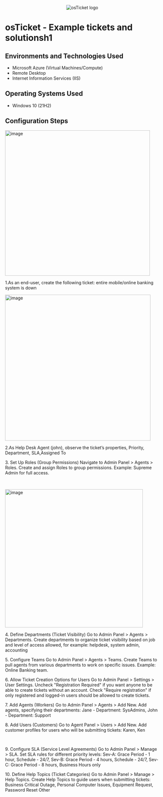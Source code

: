 <p align="center">
<img src="https://i.imgur.com/Clzj7Xs.png" alt="osTicket logo"/>
</p>

<h1>osTicket - Example tickets and solutionsh1
<br />


<h2>Environments and Technologies Used</h2>

- Microsoft Azure (Virtual Machines/Compute)
- Remote Desktop
- Internet Information Services (IIS)

<h2>Operating Systems Used </h2>

- Windows 10</b> (21H2)

<h2>Configuration Steps</h2>

<p>
<img width="473" alt="image" src="https://github.com/user-attachments/assets/577eb7ed-628a-403c-ab42-6e4c42b2984b">
</p>

<p>
1.As an end-user, create the following ticket: entire mobile/online banking system is down
</p>
<p>
<img width="475" alt="image" src="https://github.com/user-attachments/assets/ba9614b3-fe28-4698-a248-395c20de0fc4">
</p>
<p>
 2.As Help Desk Agent (john), observe the ticket’s properties, Priority, Department, SLA,Assigned To
</p>

<p>3. Set Up Roles (Group Permissions)
Navigate to Admin Panel > Agents > Roles.
Create and assign Roles to group permissions. Example: Supreme Admin for full access.</p>
<br />

<p>
<img width="450" alt="image" src="https://github.com/user-attachments/assets/c1ad7a0f-15f5-41fc-a9d7-5530dc0f173e">

</p>
<p>
4. Define Departments (Ticket Visibility)
Go to Admin Panel > Agents > Departments.
Create departments to organize ticket visibility based on job and level of access allowed, for example: helpdesk, system admin, accounting
</p>
<p>5. Configure Teams
Go to Admin Panel > Agents > Teams.
Create Teams to pull agents from various departments to work on specific issues. Example: Online Banking team.</p>
<p>6. Allow Ticket Creation Options for Users
Go to Admin Panel > Settings > User Settings.
Uncheck "Registration Required" if you want anyone to be able to create tickets without an account.
Check "Require registration" if only registered and logged-in users should be allowed to create tickets.</p>
<p>7. Add Agents (Workers)
Go to Admin Panel > Agents > Add New.
Add agents, specifying their departments:
Jane - Department: SysAdmins,
John - Department: Support</p>

<p>8. Add Users (Customers)
Go to Agent Panel > Users > Add New.
Add customer profiles for users who will be submitting tickets: Karen, Ken</p>
<br />

<p>
9. Configure SLA (Service Level Agreements)
Go to Admin Panel > Manage > SLA.
Set SLA rules for different priority levels:
Sev-A: Grace Period - 1 hour, Schedule - 24/7,
Sev-B: Grace Period - 4 hours, Schedule - 24/7,
Sev-C: Grace Period - 8 hours, Business Hours only
</p>
<p>10. Define Help Topics (Ticket Categories)
Go to Admin Panel > Manage > Help Topics.
Create Help Topics to guide users when submitting tickets:
Business Critical Outage,
Personal Computer Issues,
Equipment Request,
Password Reset
Other</p>
<br />
